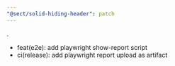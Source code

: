 ```yaml
---
"@sect/solid-hiding-header": patch
---
```


.

- feat(e2e): add playwright show-report script
- ci(release): add playwright report upload as artifact

